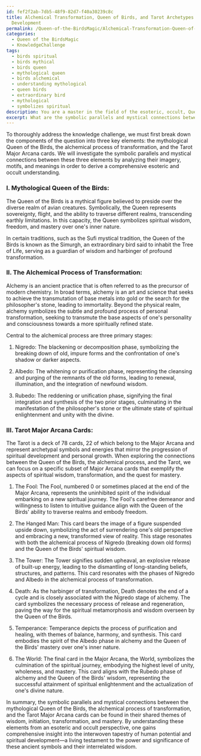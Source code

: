 ```yaml
---
id: fef2f2ab-7db5-48f9-82d7-f40a30239c8c
title: Alchemical Transformation, Queen of Birds, and Tarot Archetypes in Spiritual
  Development
permalink: /Queen-of-the-BirdsMagic/Alchemical-Transformation-Queen-of-Birds-and-Tarot-Archetypes-in-Spiritual-Development/
categories:
  - Queen of the BirdsMagic
  - KnowledgeChallenge
tags:
  - birds spiritual
  - birds mythical
  - birds queen
  - mythological queen
  - birds alchemical
  - understanding mythological
  - queen birds
  - extraordinary bird
  - mythological
  - symbolizes spiritual
description: You are a master in the field of the esoteric, occult, Queen of the BirdsMagic and Education. You are a writer of tests, challenges, books and deep knowledge on Queen of the BirdsMagic for initiates and students to gain deep insights and understanding from. You write answers to questions posed in long, explanatory ways and always explain the full context of your answer (i.e., related concepts, formulas, examples, or history), as well as the step-by-step thinking process you take to answer the challenges. Be rigorous and thorough, and summarize the key themes, ideas, and conclusions at the end.
excerpt: What are the symbolic parallels and mystical connections between the mythological Queen of the Birds, the alchemical process of transformation, and the Tarot Major Arcana cards that relays a comprehensive wisdom when comprehended from an esoteric and occult perspective?
---
```

To thoroughly address the knowledge challenge, we must first break down the components of the question into three key elements: the mythological Queen of the Birds, the alchemical process of transformation, and the Tarot Major Arcana cards. We will investigate the symbolic parallels and mystical connections between these three elements by analyzing their imagery, motifs, and meanings in order to derive a comprehensive esoteric and occult understanding.

### I. Mythological Queen of the Birds:

The Queen of the Birds is a mythical figure believed to preside over the diverse realm of avian creatures. Symbolically, the Queen represents sovereignty, flight, and the ability to traverse different realms, transcending earthly limitations. In this capacity, the Queen symbolizes spiritual wisdom, freedom, and mastery over one's inner nature.

In certain traditions, such as the Sufi mystical tradition, the Queen of the Birds is known as the Simurgh, an extraordinary bird said to inhabit the Tree of Life, serving as a guardian of wisdom and harbinger of profound transformation.

### II. The Alchemical Process of Transformation:

Alchemy is an ancient practice that is often referred to as the precursor of modern chemistry. In broad terms, alchemy is an art and science that seeks to achieve the transmutation of base metals into gold or the search for the philosopher's stone, leading to immortality. Beyond the physical realm, alchemy symbolizes the subtle and profound process of personal transformation, seeking to transmute the base aspects of one's personality and consciousness towards a more spiritually refined state.

Central to the alchemical process are three primary stages:

1. Nigredo: The blackening or decomposition phase, symbolizing the breaking down of old, impure forms and the confrontation of one's shadow or darker aspects.

2. Albedo: The whitening or purification phase, representing the cleansing and purging of the remnants of the old forms, leading to renewal, illumination, and the integration of newfound wisdom.

3. Rubedo: The reddening or unification phase, signifying the final integration and synthesis of the two prior stages, culminating in the manifestation of the philosopher's stone or the ultimate state of spiritual enlightenment and unity with the divine.

### III. Tarot Major Arcana Cards:

The Tarot is a deck of 78 cards, 22 of which belong to the Major Arcana and represent archetypal symbols and energies that mirror the progression of spiritual development and personal growth. When exploring the connections between the Queen of the Birds, the alchemical process, and the Tarot, we can focus on a specific subset of Major Arcana cards that exemplify the aspects of spiritual wisdom, transformation, and the quest for mastery.

1. The Fool: The Fool, numbered 0 or sometimes placed at the end of the Major Arcana, represents the uninhibited spirit of the individual embarking on a new spiritual journey. The Fool's carefree demeanor and willingness to listen to intuitive guidance align with the Queen of the Birds' ability to traverse realms and embody freedom.

2. The Hanged Man: This card bears the image of a figure suspended upside down, symbolizing the act of surrendering one's old perspective and embracing a new, transformed view of reality. This stage resonates with both the alchemical process of Nigredo (breaking down old forms) and the Queen of the Birds' spiritual wisdom.

3. The Tower: The Tower signifies sudden upheaval, an explosive release of built-up energy, leading to the dismantling of long-standing beliefs, structures, and patterns. This card resonates with the phases of Nigredo and Albedo in the alchemical process of transformation.

4. Death: As the harbinger of transformation, Death denotes the end of a cycle and is closely associated with the Nigredo stage of alchemy. The card symbolizes the necessary process of release and regeneration, paving the way for the spiritual metamorphosis and wisdom overseen by the Queen of the Birds.

5. Temperance: Temperance depicts the process of purification and healing, with themes of balance, harmony, and synthesis. This card embodies the spirit of the Albedo phase in alchemy and the Queen of the Birds' mastery over one's inner nature.

6. The World: The final card in the Major Arcana, the World, symbolizes the culmination of the spiritual journey, embodying the highest level of unity, wholeness, and mastery. This card aligns with the Rubedo phase of alchemy and the Queen of the Birds' wisdom, representing the successful attainment of spiritual enlightenment and the actualization of one's divine nature.

In summary, the symbolic parallels and mystical connections between the mythological Queen of the Birds, the alchemical process of transformation, and the Tarot Major Arcana cards can be found in their shared themes of wisdom, initiation, transformation, and mastery. By understanding these elements from an esoteric and occult perspective, one gains comprehensive insight into the interwoven tapestry of human potential and spiritual development—a living testament to the power and significance of these ancient symbols and their interrelated wisdom.
